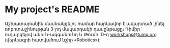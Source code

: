 # My project's README
Աշխատարանին մասնակցելու համար հարկավոր է ավարտած լինել ռոբոտաշինության 3-րդ մակարդակի դասընթացը։ Դիմիր ՝ ուղարկելով անուն-ազգանունդ և Թումո ID-դ workshops@tumo.org (վերնագրի հատվածում նշիր «Robotics»):